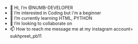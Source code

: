 - 👋 Hi, I’m @NUMB-DEVELOPER
- 👀 I’m interested in Coding but i'm a beginner
- 🌱 I’m currently learning HTML, PYTHON
- 💞️ I’m looking to collaborate on 
- 📫 How to reach me message me at my instagram account= sukhpreet_pb11

<!---
NUMB-DEVELOPER/NUMB-DEVELOPER is a ✨ special ✨ repository because its `README.md` (this file) appears on your GitHub profile.
You can click the Preview link to take a look at your changes.
--->
